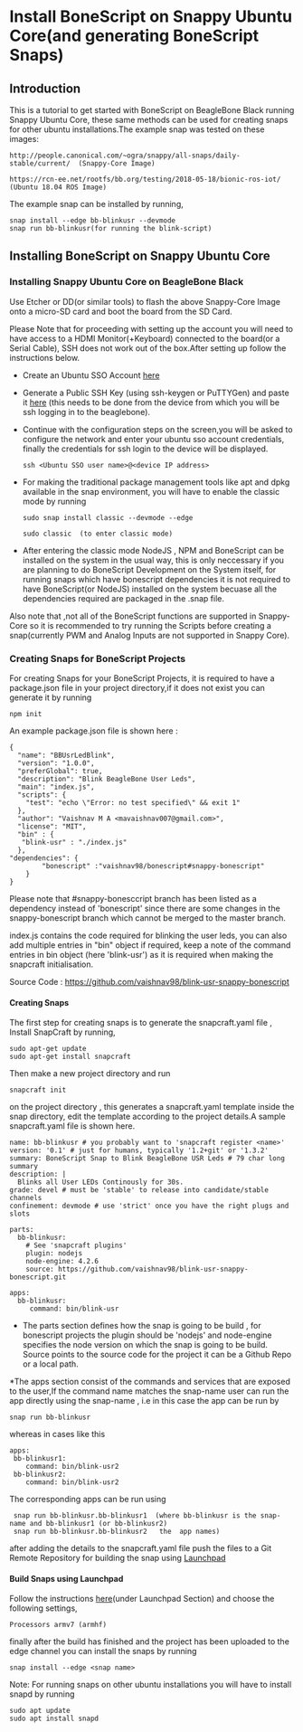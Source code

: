 # Install BoneScript on Snappy Ubuntu Core(and generating BoneScript Snaps)


## Introduction 

This is a tutorial to get started with BoneScript on BeagleBone Black running Snappy Ubuntu Core, these same methods can be used for creating
snaps for other ubuntu installations.The example snap was tested on these images:
```
http://people.canonical.com/~ogra/snappy/all-snaps/daily-stable/current/  (Snappy-Core Image)
```
```
https://rcn-ee.net/rootfs/bb.org/testing/2018-05-18/bionic-ros-iot/  (Ubuntu 18.04 ROS Image)
```
The example snap can be installed by running,
```
snap install --edge bb-blinkusr --devmode
snap run bb-blinkusr(for running the blink-script)
```


## Installing BoneScript on Snappy Ubuntu Core 

### Installing Snappy Ubuntu Core on BeagleBone Black

Use Etcher or DD(or similar tools) to flash the above Snappy-Core Image onto a micro-SD card and boot the board from the SD Card.

Please Note that for proceeding with setting up the account you will need to have access to a HDMI Monitor(+Keyboard) connected
to the board(or a Serial Cable), SSH does not work out of the box.After setting up follow the instructions below.

* Create an Ubuntu SSO Account [here](https://login.ubuntu.com/) 
* Generate a Public SSH Key (using ssh-keygen or PuTTYGen) and paste it [here](https://login.ubuntu.com/ssh-keys) 
  (this needs to be done from the device from which you will be ssh logging in to the beaglebone).
* Continue with the configuration steps on the screen,you will be asked to configure the network and enter your ubuntu
  sso account credentials, finally the credentials for ssh login to the device will be displayed.
  
  ``` 
  ssh <Ubuntu SSO user name>@<device IP address>  
  ```
* For making the traditional package management tools like apt and dpkg available in the snap environment, you will 
  have to enable the classic mode by running 
  
  ```
  sudo snap install classic --devmode --edge
  
  sudo classic  (to enter classic mode)   
  ```
 * After entering the classic mode NodeJS , NPM and BoneScript can be installed on the system in the usual way, this is only
   neccessary if you are planning to do BoneScript Development on the System itself, for running snaps which have bonescript
   dependencies it is not required to have BoneScript(or NodeJS) installed on the system becuase all the dependencies required are 
   packaged in the .snap file.
   
 Also note that ,not all of the BoneScript functions are supported in Snappy-Core so it is recommended to try running the Scripts
 before creating a snap(currently PWM and Analog Inputs are not supported in Snappy Core). 
  
### Creating Snaps for BoneScript Projects

For creating Snaps for your BoneScript Projects, it is required to have a package.json file in your project directory,if it 
does not exist you can generate it by running
```
npm init
```
An example package.json file is shown here :
```
{
  "name": "BBUsrLedBlink",
  "version": "1.0.0",
  "preferGlobal": true,
  "description": "Blink BeagleBone User Leds",
  "main": "index.js",
  "scripts": {
    "test": "echo \"Error: no test specified\" && exit 1"
  },
  "author": "Vaishnav M A <mavaishnav007@gmail.com>",
  "license": "MIT",
  "bin" : {
   "blink-usr" : "./index.js"
  },
"dependencies": {
        "bonescript" :"vaishnav98/bonescript#snappy-bonescript"
    }
}
```
Please note that #snappy-bonesccript branch has been listed as a dependency instead of 'bonescript' since there are some changes in 
the snappy-bonescript branch which cannot be merged to the master branch.

index.js contains the code required for blinking the user leds, you can also add multiple entries in "bin" object if required,
keep a note of the command entries in bin object (here 'blink-usr') as it is required when making the snapcraft initialisation.

Source Code : https://github.com/vaishnav98/blink-usr-snappy-bonescript

#### Creating Snaps

The first step for creating snaps is to generate the snapcraft.yaml file , Install SnapCraft by running,

```
sudo apt-get update
sudo apt-get install snapcraft
```
Then make a new project directory and run 
```
snapcraft init
```
on the project directory , this generates a snapcraft.yaml template inside the snap directory, edit the template according to the project details.A sample 
snapcraft.yaml file is shown here.

```
name: bb-blinkusr # you probably want to 'snapcraft register <name>'
version: '0.1' # just for humans, typically '1.2+git' or '1.3.2'
summary: BoneScript Snap to Blink BeagleBone USR Leds # 79 char long summary
description: |
  Blinks all User LEDs Continously for 30s.
grade: devel # must be 'stable' to release into candidate/stable channels
confinement: devmode # use 'strict' once you have the right plugs and slots

parts:
  bb-blinkusr:
    # See 'snapcraft plugins'
    plugin: nodejs
    node-engine: 4.2.6
    source: https://github.com/vaishnav98/blink-usr-snappy-bonescript.git

apps:
  bb-blinkusr:
     command: bin/blink-usr
```

* The parts section defines how the snap is going to be build , for bonescript projects the plugin should be 'nodejs'
  and node-engine specifies the node version on which the snap is going to be build.
  Source points to the source code for the project it can be a Github Repo or a local path.
  
*The apps section consist of the commands and services that are exposed to the user,If the command name matches the snap-name
 user can run the app directly using the snap-name , i.e in this case the app can be run by 
 ```
 snap run bb-blinkusr
 ```
 whereas in cases like this 
 ```
 apps:
  bb-blinkusr1:
     command: bin/blink-usr2
  bb-blinkusr2:
     command: bin/blink-usr2 
 ```
 The corresponding apps can be run using 
 ```
  snap run bb-blinkusr.bb-blinkusr1  (where bb-blinkusr is the snap-name and bb-blinkusr1 (or bb-blinkusr2)  
  snap run bb-blinkusr.bb-blinkusr2   the  app names)
 ```
 after adding the details to the snapcraft.yaml file push the files to a Git Remote Repository for building the snap using 
 [Launchpad](https://launchpad.net/)
 
 #### Build Snaps using Launchpad
 
Follow the instructions [here](https://docs.snapcraft.io/build-snaps/ci-integration)(under Launchpad Section) and choose the following
settings,
```
Processors armv7 (armhf)
```
finally after the build has finished and the project has been uploaded to the edge channel you can install the snaps by running

```
snap install --edge <snap name>
```
 
 Note: For running snaps on other ubuntu installations you will have to install snapd by running 
 
 ```
 sudo apt update 
 sudo apt install snapd 
 ```
 


